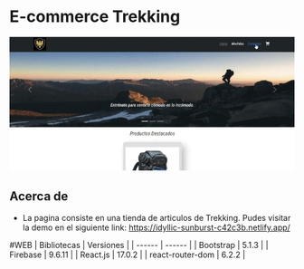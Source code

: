 
# E-commerce Trekking
<img src="https://github.com/DafneVillarroel/e-commerce/blob/main/src/assets/imageReadme.jpeg" alt="My cool logo"/>


## Acerca de

- La pagina consiste en una tienda de articulos de Trekking. Pudes visitar la demo en el siguiente link: https://idyllic-sunburst-c42c3b.netlify.app/

#WEB
| Bibliotecas | Versiones |
| ------ | ------ |
| Bootstrap | 5.1.3 |
| Firebase | 9.6.11 |
| React.js | 17.0.2 |
| react-router-dom | 6.2.2 |
